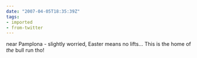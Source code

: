 ```yaml
---
date: "2007-04-05T18:35:39Z"
tags:
- imported
- from-twitter
---
```

near Pamplona - slightly worried, Easter means no lifts... This is the home of *the* bull run tho\!
